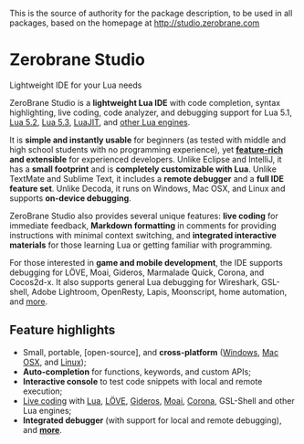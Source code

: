 This is the source of authority for the package description, to be used in all packages, based on the homepage at http://studio.zerobrane.com


# Zerobrane Studio
Lightweight IDE for your Lua needs

ZeroBrane Studio is a **lightweight Lua IDE** with code completion, syntax highlighting, live coding, code analyzer, and debugging support for Lua 5.1, [Lua 5.2], [Lua 5.3], [LuaJIT], and [other Lua engines].

[Lua 5.2]: http://studio.zerobrane.com/doc-lua52-debugging
[Lua 5.3]: http://studio.zerobrane.com/doc-lua53-debugging
[LuaJIT]: http://studio.zerobrane.com/doc-luajit-debugging
[other Lua engines]: http://studio.zerobrane.com/documentation#debugging

It is **simple and instantly usable** for beginners (as tested with middle and high school students with no programming experience), yet **[feature-rich] and extensible** for experienced developers. Unlike Eclipse and IntelliJ, it has a **small footprint** and is **completely customizable with Lua**. Unlike TextMate and Sublime Text, it includes a **remote debugger** and a **full IDE feature set**. Unlike Decoda, it runs on Windows, Mac OSX, and Linux and supports **on-device debugging**.

[feature-rich]: http://studio.zerobrane.com/features

ZeroBrane Studio also provides several unique features: **live coding** for immediate feedback, **Markdown formatting** in comments for providing instructions with minimal context switching, and **integrated interactive materials** for those learning Lua or getting familiar with programming.

For those interested in **game and mobile development**, the IDE supports debugging for LÖVE, Moai, Gideros, Marmalade Quick, Corona, and Cocos2d-x. It also supports general Lua debugging for Wireshark, GSL-shell, Adobe Lightroom, OpenResty, Lapis, Moonscript, home automation, and [more][more-debugging].

[more-debugging]: http://studio.zerobrane.com/documentation#debugging

## Feature highlights
* Small, portable, [open-source], and **cross-platform** ([Windows], [Mac OSX], and [Linux]);
* **Auto-completion** for functions, keywords, and custom APIs;
* **Interactive console** to test code snippets with local and remote execution;
* [Live coding] with [Lua], [LÖVE][love-lc], [Gideros][gideros-lc], [Moai][moai-lc], [Corona][corona-lc], GSL-Shell and other Lua engines;
* **Integrated debugger** (with support for local and remote debugging), and **[more][more-features]**.

[Windows]: http://studio.zerobrane.com/images/debugging.png
[Mac OSX]: http://studio.zerobrane.com/images/autocomplete-osx.png
[Linux]: http://studio.zerobrane.com/images/scratchpad-linux-mint.png
[Live coding]: http://studio.zerobrane.com/documentation#live-coding
[Lua]: http://notebook.kulchenko.com/zerobrane/live-coding-in-lua-bret-victor-style
[love-lc]: http://notebook.kulchenko.com/zerobrane/live-coding-with-love
[gideros-lc]: http://notebook.kulchenko.com/zerobrane/gideros-live-coding-with-zerobrane-studio-ide
[moai-lc]: http://notebook.kulchenko.com/zerobrane/live-coding-with-moai-and-zerobrane-studio
[corona-lc]: http://notebook.kulchenko.com/zerobrane/debugging-and-live-coding-with-corona-sdk-applications-and-zerobrane-studio
[more-features]: http://studio.zerobrane.com/features
